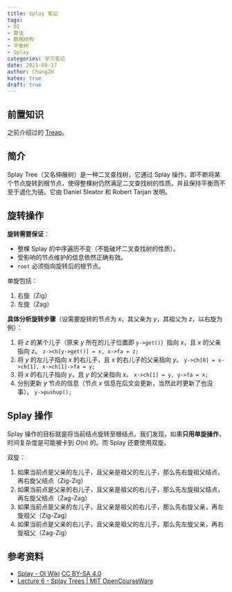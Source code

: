 ```yaml
---
title: Splay 笔记
tags:
- OI
- 算法
- 数据结构
- 平衡树
- Splay
categories: 学习笔记
date: 2021-08-17
author: ChungZH
katex: true
draft: true
---
```


## 前置知识

之前介绍过的 [Treap](http://blog.chungzh.cn/articles/treap)。

## 简介

Splay Tree（又名伸展树）是一种二叉查找树，它通过 Splay 操作，即不断将某个节点旋转到根节点，使得整棵树仍然满足二叉查找树的性质，并且保持平衡而不至于退化为链。它由 Daniel Sleator 和 Robert Tarjan 发明。

## 旋转操作

**旋转需要保证**：

- 整棵 Splay 的中序遍历不变（不能破坏二叉查找树的性质）。
- 受影响的节点维护的信息依然正确有效。
- `root` 必须指向旋转后的根节点。

单旋包括：

1. 右旋（Zig）
2. 左旋（Zag）

**具体分析旋转步骤**（设需要旋转的节点为 $x$，其父亲为 $y$，其祖父为 $z$，以右旋为例）：

1. 将 $z$ 的某个儿子（原来 $y$ 所在的儿子位置即 `y->get()`）指向 $x$，且 $x$ 的父亲指向 $z$。
    `z->ch[y->get()] = x, x->fa = z;`
2. 将 $y$ 的左儿子指向 $x$ 的右儿子，且 $x$ 的右儿子的父亲指向 $y$。
    `y->ch[0] = x->ch[1], x->ch[1]->fa = y;`
3. 将 $x$ 的右儿子指向 $y$，且 $y$ 的父亲指向 $x$。
    `x->ch[1] = y, y->fa = x;`
4. 分别更新 $y$ 节点的信息（节点 $x$ 信息在后文会更新，当然此时更新了也没事）。
    `y->pushup();`

## Splay 操作

Splay 操作的目标就是将当前结点旋转至根结点。我们发现，如果**只用单旋操作**，时间复杂度是可能被卡到 $O(n)$ 的。而 Splay 还要使用双旋。

双旋：

1. 如果当前点是父亲的左儿子，且父亲是祖父的左儿子，那么先右旋祖父结点，再右旋父结点（Zig-Zig）
2. 如果当前点是父亲的右儿子，且父亲是祖父的右儿子，那么先左旋祖父结点，再左旋父结点（Zag-Zag）
3. 如果当前点是父亲的左儿子，且父亲是祖父的右儿子，那么先右旋父亲，再左旋祖父（Zig-Zag）
4. 如果当前点是父亲的右儿子，且父亲是祖父的左儿子，那么先左旋父亲，再右旋祖父（Zag-Zig）


## 参考资料

- [Splay - OI Wiki](https://oi-wiki.org//ds/splay/) [CC BY-SA 4.0](https://creativecommons.org/licenses/by-sa/4.0/deed.zh)
- [Lecture 6 - Splay Trees | MIT OpenCourseWare](https://ocw.mit.edu/courses/6-854j-advanced-algorithms-fall-2008/resources/lec6/)
